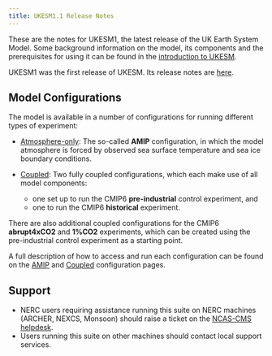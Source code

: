 ```yaml
---
title: UKESM1.1 Release Notes
---
```

These are the notes for UKESM1, the latest release of the UK Earth System Model. Some background information on the model, its components and the prerequisites for using it can be found in the [introduction to UKESM](/unified-model/configurations/ukesm/).

UKESM1 was the first release of UKESM.  Its release notes are [here](relnotes-1.0.md).

## Model Configurations

The model is available in a number of configurations for running different types of experiment:

* [Atmosphere-only](relnotes-1.1/amip):
The so-called **AMIP** configuration, in which the model atmosphere is forced by observed sea surface temperature and sea ice boundary conditions.

* [Coupled](relnotes-1.1/coupled):
Two fully coupled configurations, which each make use of all model components:
  * one set up to run the CMIP6 **pre-industrial** control experiment, and
  * one to run the CMIP6 **historical** experiment.

There are also additional coupled configurations for the CMIP6 **abrupt4xCO2** and **1%CO2** experiments, which can be created using the pre-industrial control experiment as a starting point.

A full description of how to access and run each configuration can be found on the [AMIP](relnotes-1.1/amip) and [Coupled](relnotes-1.1/coupled) configuration pages.

## Support
* NERC users requiring assistance running this suite on NERC machines (ARCHER, NEXCS, Monsoon) should raise a ticket on the [NCAS-CMS helpdesk](https://cms-helpdesk.ncas.ac.uk).
* Users running this suite on other machines should contact local support services.

